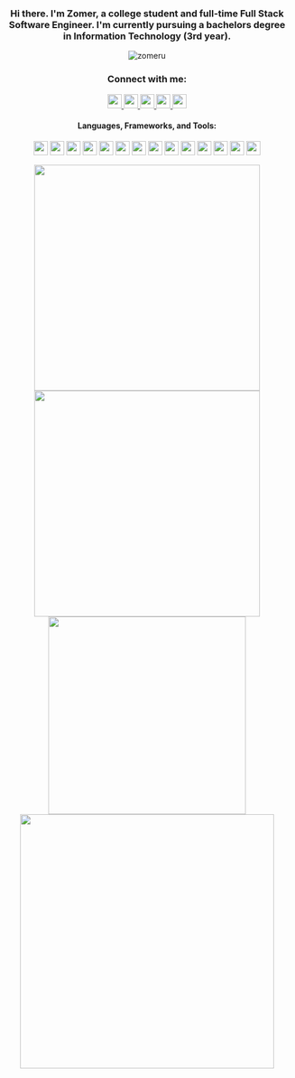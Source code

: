 <h3 align="center">Hi there. I'm Zomer, a college student and full-time Full Stack Software Engineer. I'm currently pursuing a bachelors degree in Information Technology (3rd year).</h3>
<p align="center"> <img src="https://komarev.com/ghpvc/?username=zomeru&label=Profile%20views&color=0e75b6&style=flat" alt="zomeru" /> </p>

<h3 align="center">Connect with me:</h3>
<p align="center">
   <a href="https://instagram.com/zomerusama">
      <img src="https://img.shields.io/badge/zomerusama-%23E4405F.svg?style=for-the-badge&logo=Instagram&logoColor=white" height="25" />
   </a>
   <a href="https://www.tiktok.com/@zomeru_sama">
      <img src="https://img.shields.io/badge/zomeru_sama-%23000000.svg?style=for-the-badge&logo=TikTok&logoColor=white" height="25" />
   </a>
   <a href="https://twitter.com/zomeru_sama">
      <img src="https://img.shields.io/badge/zomeru_sama-%231DA1F2.svg?style=for-the-badge&logo=Twitter&logoColor=white" height="25" />
   </a>
   <a href="https://linkedin.com/in/zomergregorio">
      <img src="https://img.shields.io/badge/zomergregorio-%230077B5.svg?style=for-the-badge&logo=linkedin&logoColor=white" height="25" />
   </a>
   <a href="https://facebook.com/Zomeru">
      <img src="https://img.shields.io/badge/Zomeru-%231877F2.svg?style=for-the-badge&logo=Facebook&logoColor=white" height="25" />
   </a>
</p>

<h4 align="center">Languages, Frameworks, and Tools:</h4>
<p align="center">
   <img src="https://img.shields.io/badge/html5-%23E34F26.svg?style=for-the-badge&logo=html5&logoColor=white"  height="25"/>
   <img src="https://img.shields.io/badge/css3-%231572B6.svg?style=for-the-badge&logo=css3&logoColor=white"  height="25"/>
   <img src="https://img.shields.io/badge/SASS-hotpink.svg?style=for-the-badge&logo=SASS&logoColor=white"  height="25"/>
   <img src="https://img.shields.io/badge/javascript-%23323330.svg?style=for-the-badge&logo=javascript&logoColor=%23F7DF1E"  height="25"/>
   <img src="https://img.shields.io/badge/typescript-%23007ACC.svg?style=for-the-badge&logo=typescript&logoColor=white"  height="25"/>
   <img src="https://img.shields.io/badge/react-%2320232a.svg?style=for-the-badge&logo=react&logoColor=%2361DAFB"  height="25"/>
   <img src="https://img.shields.io/badge/styled--components-DB7093?style=for-the-badge&logo=styled-components&logoColor=white)"  height="25"/>
   <img src="https://img.shields.io/badge/Next-black?style=for-the-badge&logo=next.js&logoColor=white"  height="25"/>
<!--    <img src="https://img.shields.io/badge/-GraphQL-E10098?style=for-the-badge&logo=graphql"  height="25"/> -->
   <img src="https://img.shields.io/badge/tailwindcss-%2338B2AC.svg?style=for-the-badge&logo=tailwind-css&logoColor=white"  height="25"/>
   <img src="https://img.shields.io/badge/node.js-%2343853D.svg?style=for-the-badge&logo=node.js&logoColor=white"  height="25"/>
   <img src="https://img.shields.io/badge/express.js-%23404d59.svg?style=for-the-badge&logo=express&logoColor=%2361DAFB"  height="25"/>
   <img src="https://img.shields.io/badge/MongoDB-%234ea94b.svg?style=for-the-badge&logo=mongodb&logoColor=white"  height="25"/>
   <img src="https://img.shields.io/badge/postgres-%23316192.svg?style=for-the-badge&logo=postgresql&logoColor=white"  height="25"/>
   <img src="https://img.shields.io/badge/git-%23F05033.svg?style=for-the-badge&logo=git&logoColor=white"  height="25"/>

</p>
   
<div align="center">
   <img width="400" src="https://github-readme-stats.vercel.app/api?username=zomeru&count_private=true&include_all_commits=true&show_icons=true&hide_border=true&title_color=58A6FF&icon_color=1F6FEB&text_color=C3D1D9&bg_color=0D1117" />
   <img width="400" src="https://github-readme-streak-stats.herokuapp.com/?user=zomeru&hide_border=true&show_icons=true&currStreakNum=58A6FF&sideNums=58A6FF&border=1F6FEB&currStreakLabel=C3D1D9&background=0D1117&sideLabels=C3D1D9&dates=58A6FF" />
</div>
<div align="center">  
  <img width="350" src="https://github-readme-stats.vercel.app/api/top-langs/?username=zomeru&layout=compact&langs_count=8&theme=onedark&hide_border=true&hide=java,dart&title_color=58A6FF&icon_color=1F6FEB&text_color=C3D1D9&bg_color=0D1117" />
   <img width="450" src="https://github-readme-stats.vercel.app/api/wakatime?username=zomeru&layout=compact&langs_count=10&theme=onedark&hide_border=true&hide=java,dart&title_color=58A6FF&icon_color=1F6FEB&text_color=C3D1D9&bg_color=0D1117" />
</div>
<!-- 

[![zomeru's wakatime stats](https://github-readme-stats.vercel.app/api/wakatime?username=zomeru&theme=onedark&hide_border=true&hide=java,dart&title_color=58A6FF&icon_color=1F6FEB&text_color=C3D1D9&bg_color=0D1117)](https://github.com/anuraghazra/github-readme-stats) -->



